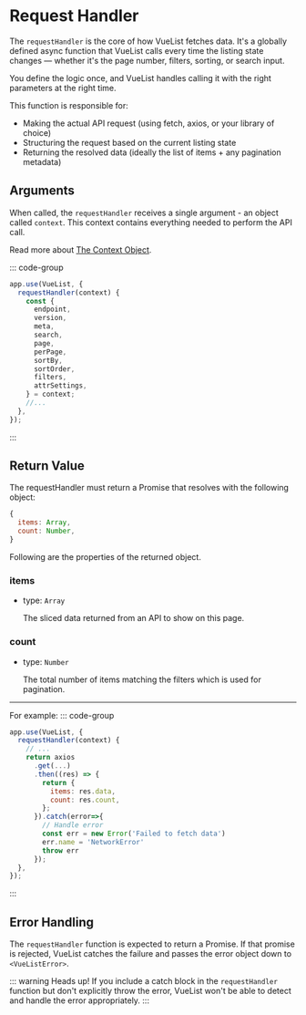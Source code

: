 # Request Handler

The `requestHandler` is the core of how VueList fetches data. It's a globally defined async function that VueList calls every time the listing state changes — whether it's the page number, filters, sorting, or search input.

You define the logic once, and VueList handles calling it with the right parameters at the right time.

This function is responsible for:

- Making the actual API request (using fetch, axios, or your library of choice)
- Structuring the request based on the current listing state
- Returning the resolved data (ideally the list of items + any pagination metadata)

## Arguments

When called, the `requestHandler` receives a single argument - an object called `context`.
This context contains everything needed to perform the API call.

Read more about [The Context Object](/configuration/context-object.md).

::: code-group

```js [main.js]
app.use(VueList, {
  requestHandler(context) {
    const {
      endpoint,
      version,
      meta,
      search,
      page,
      perPage,
      sortBy,
      sortOrder,
      filters,
      attrSettings,
    } = context;
    //...
  },
});
```

:::

## Return Value

The requestHandler must return a Promise that resolves with the following object:

```js
{
  items: Array,
  count: Number,
}
```

Following are the properties of the returned object.

### items

- type: `Array`

  The sliced data returned from an API to show on this page.

### count

- type: `Number`

  The total number of items matching the filters which is used for pagination.

---

For example:
::: code-group

```js [main.js]
app.use(VueList, {
  requestHandler(context) {
    // ...
    return axios
      .get(...)
      .then((res) => {
        return {
          items: res.data,
          count: res.count,
        };
      }).catch(error=>{
        // Handle error
        const err = new Error('Failed to fetch data')
        err.name = 'NetworkError'
        throw err
      });
  },
});
```

:::

## Error Handling

The `requestHandler` function is expected to return a Promise. If that promise is rejected, VueList catches the failure and passes the error object down to `<VueListError>`.

::: warning Heads up!
If you include a catch block in the `requestHandler` function but don't explicitly throw the error, VueList won't be able to detect and handle the error appropriately.
:::
